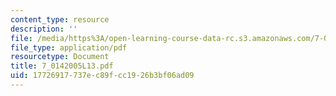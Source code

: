 ```yaml
---
content_type: resource
description: ''
file: /media/https%3A/open-learning-course-data-rc.s3.amazonaws.com/7-014-introductory-biology-spring-2005/17726917737ec89fcc1926b3bf06ad09_7_0142005L13.pdf
file_type: application/pdf
resourcetype: Document
title: 7_0142005L13.pdf
uid: 17726917-737e-c89f-cc19-26b3bf06ad09
---
```

